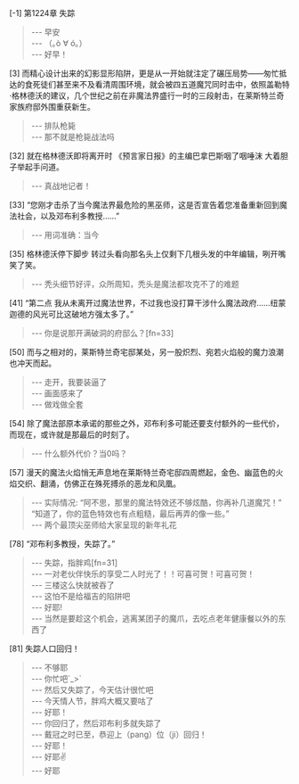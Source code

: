 
[-1] 第1224章 失踪
>--- 早安<br>
>--- （｡ò ∀ ó｡）<br>
>--- 好早！<br>

[3] 而精心设计出来的幻影显形陷阱，更是从一开始就注定了碾压局势——匆忙抵达的食死徒们甚至来不及看清周围环境，就会被四五道魔咒同时击中，依照盖勒特·格林德沃的建议，几个世纪之前在非魔法界盛行一时的三段射击，在莱斯特兰奇家族府邸外围重获新生。
>--- 排队枪毙<br>
>--- 那不就是枪毙战法吗<br>

[32] 就在格林德沃即将离开时 《预言家日报》的主编巴拿巴斯咽了咽唾沫 大着胆子举起手问道。
>--- 真战地记者！<br>

[33] “您刚才击杀了当今魔法界最危险的黑巫师，这是否宣告着您准备重新回到魔法社会，以及邓布利多教授……”
>--- 用词准确：当今<br>

[35] 格林德沃停下脚步 转过头看向那名头上仅剩下几根头发的中年编辑，咧开嘴笑了笑。
>--- 秃头细节好评，众所周知，秃头是魔法都攻克不了的难题<br>

[41] “第二点 我从未离开过魔法世界，不过我也没打算干涉什么魔法政府……纽蒙迦德的风光可比这破地方强太多了。”
>--- 你是说那开满破洞的府邸么？[fn=33]<br>

[50] 而与之相对的，莱斯特兰奇宅邸某处，另一股炽烈、宛若火焰般的魔力浪潮也冲天而起。
>--- 走开，我要装逼了<br>
>--- 画面感来了<br>
>--- 做戏做全套<br>

[54] 除了魔法部原本承诺的那些之外，邓布利多可能还要支付额外的一些代价，而现在，或许就是那最后的时刻了。
>--- 什么额外代价？当0吗？<br>

[57] 漫天的魔法火焰悄无声息地在莱斯特兰奇宅邸四周燃起，金色、幽蓝色的火焰交织、翻涌，仿佛正在殊死搏杀的恶龙和凤凰。
>--- 实际情况:
“阿不思，那里的魔法特效还不够炫酷，你再补几道魔咒！”
“知道了，你的蓝色特效也有点粗糙，最后再弄的像一些。”<br>
>--- 两个最顶尖巫师给大家呈现的新年礼花<br>

[78] “邓布利多教授，失踪了。”
>--- 失踪，指胖鸡[fn=31]<br>
>--- 一对老伙伴快乐的享受二人时光了！！可喜可贺！可喜可贺！<br>
>--- 三楼这么快就被吞了<br>
>--- 这怕不是给福吉的陷阱吧<br>
>--- 好耶!<br>
>--- 当然是要趁这个机会，逃离某团子的魔爪，去吃点老年健康餐以外的东西了<br>

[81] 失踪人口回归！
>--- 不够耶<br>
>--- 你忙吧´_>`<br>
>--- 然后又失踪了，今天估计很忙吧<br>
>--- 今天情人节，胖鸡大概又要咕了<br>
>--- 好耶！<br>
>--- 你回归了，然后邓布利多就失踪了<br>
>--- 戴冠之时已至，恭迎上（pang）位（ji）回归！<br>
>--- 好耶！<br>
>--- 好耶✌<br>
>--- 好耶<br>
